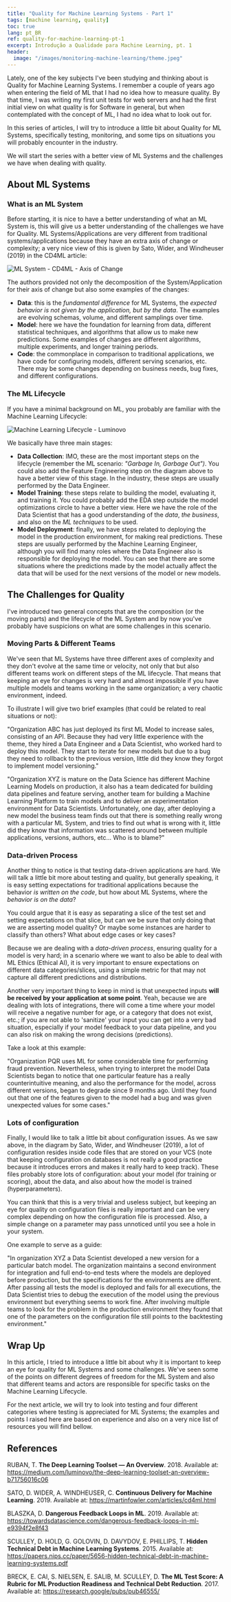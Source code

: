 ```yaml
---
title: "Quality for Machine Learning Systems - Part 1"
tags: [machine learning, quality]
toc: true
lang: pt_BR
ref: quality-for-machine-learning-pt-1
excerpt: Introdução a Qualidade para Machine Learning, pt. 1
header:
  image: "/images/monitoring-machine-learning/theme.jpeg"
---
```


Lately, one of the key subjects I've been studying and thinking about is Quality for Machine Learning Systems. I remember a couple of years ago when entering the field of ML that I had no idea how to measure quality. By that time, I was writing my first unit tests for web servers and had the first initial view on what quality is for Software in general, but when contemplated with the concept of ML, I had no idea what to look out for. 

In this series of articles, I will try to introduce a little bit about Quality for ML Systems, specifically testing, monitoring, and some tips on situations you will probably encounter in the industry.

We will start the series with a better view of ML Systems and the challenges we have when dealing with quality.

## About ML Systems

### What is an ML System

Before starting, it is nice to have a better understanding of what an ML System is, this will give us a better understanding of the challenges we have for Quality. ML Systems/Applications are very different from traditional systems/applications because they have an extra axis of change or complexity; a very nice view of this is given by Sato, Wider, and Windheuser (2019) in the CD4ML article:

![ML System - CD4ML - Axis of Change](/images/monitoring-machine-learning/ml-axis-of-change.png)

The authors provided not only the decomposition of the System/Application for their axis of change but also some examples of the changes:

- **Data**: this is the *fundamental difference* for ML Systems, the *expected behavior is not given by the application, but by the data*. The examples are evolving schemas, volume, and different samplings over time.
- **Model**: here we have the foundation for learning from data, different statistical techniques, and algorithms that allow us to make new predictions. Some examples of changes are different algorithms, multiple experiments, and longer training periods.
- **Code**: the commonplace in comparison to traditional applications, we have code for configuring models, different serving scenarios, etc. There may be some changes depending on business needs, bug fixes, and different configurations.

### The ML Lifecycle

If you have a minimal background on ML, you probably are familiar with the Machine Learning Lifecycle:

![Machine Learning Lifecycle - Luminovo](/images/monitoring-machine-learning/machine-learning-lifecycle.jpeg)

We basically have three main stages:

- **Data Collection**: IMO, these are the most important steps on the lifecycle (remember the ML scenario: *"Garbage In, Garbage Out")*. You could also add the Feature Engineering step on the diagram above to have a better view of this stage. In the industry, these steps are usually performed by the Data Engineer.
- **Model Training**: these steps relate to building the model, evaluating it, and training it. You could probably add the EDA step outside the model optimizations circle to have a better view. Here we have the role of the Data Scientist that has a good understanding of the *data*, *the business*, and also on the *ML techniques* to be used.
- **Model Deployment**: finally, we have steps related to deploying the model in the production environment, for making real predictions. These steps are usually performed by the Machine Learning Engineer, although you will find many roles where the Data Engineer also is responsible for deploying the model. You can see that there are some situations where the predictions made by the model actually affect the data that will be used for the next versions of the model or new models.

## The Challenges for Quality

I've introduced two general concepts that are the composition (or the moving parts) and the lifecycle of the ML System and by now you've probably have suspicions on what are some challenges in this scenario.

### Moving Parts & Different Teams

We've seen that ML Systems have three different axes of complexity and they don't evolve at the same time or velocity, not only that but also different teams work on different steps of the ML lifecycle. That means that keeping an eye for changes is very hard and almost impossible if you have multiple models and teams working in the same organization; a very chaotic environment, indeed.

To illustrate I will give two brief examples (that could be related to real situations or not):

"Organization ABC has just deployed its first ML Model to increase sales, consisting of an API. Because they had very little experience with the theme, they hired a Data Engineer and a Data Scientist, who worked hard to deploy this model. They start to iterate for new models but due to a bug they need to rollback to the previous version, little did they know they forgot to implement model versioning."

"Organization XYZ is mature on the Data Science has different Machine Learning Models on production, it also has a team dedicated for building data pipelines and feature serving, another team for building a Machine Learning Platform to train models and to deliver an experimentation environment for Data Scientists. Unfortunately, one day, after deploying a new model the business team finds out that there is something really wrong with a particular ML System, and tries to find out what is wrong with it, little did they know that information was scattered around between multiple applications, versions, authors, etc... Who is to blame?"

### Data-driven Process

Another thing to notice is that testing data-driven applications are hard. We will talk a little bit more about testing and quality, but generally speaking, it is easy setting expectations for traditional applications because the behavior *is written on the code*, but how about ML Systems, where the *behavior is on the data*?

You could argue that it is easy as separating a slice of the test set and setting expectations on that slice, but can we be sure that only doing that we are asserting model quality? Or maybe some instances are harder to classify than others? What about edge cases or key cases?

Because we are dealing with a *data-driven process*, ensuring quality for a model is very hard; in a scenario where we want to also be able to deal with ML Ethics (Ethical AI), it is very important to ensure expectations on different data categories/slices, using a simple metric for that may not capture all different predictions and distributions.

Another very important thing to keep in mind is that unexpected inputs **will be received by your application at some point**. Yeah, because we are dealing with lots of integrations, there will come a time where your model will receive a negative number for age, or a category that does not exist, etc.; if you are not able to 'sanitize' your input you can get into a very bad situation, especially if your model feedback to your data pipeline, and you can also risk on making the wrong decisions (predictions).

Take a look at this example:

"Organization PQR uses ML for some considerable time for performing fraud prevention. Nevertheless, when trying to interpret the model Data Scientists began to notice that one particular feature has a really counterintuitive meaning, and also the performance for the model, across different versions, began to degrade since 9 months ago. Until they found out that one of the features given to the model had a bug and was given unexpected values for some cases."

### Lots of configuration

Finally, I would like to talk a little bit about configuration issues. As we saw above, in the diagram by Sato, Wider, and Windheuser (2019), a lot of configuration resides inside code files that are stored on your VCS (note that keeping configuration on databases is not really a good practice because it introduces errors and makes it really hard to keep track). These files probably store lots of configuration: about your model (for training or scoring), about the data, and also about how the model is trained (hyperparameters).

You can think that this is a very trivial and useless subject, but keeping an eye for quality on configuration files is really important and can be very complex depending on how the configuration file is processed. Also, a simple change on a parameter may pass unnoticed until you see a hole in your system.

One example to serve as a guide:

"In organization XYZ a Data Scientist developed a new version for a particular batch model. The organization maintains a second environment for integration and full end-to-end tests where the models are deployed before production, but the specifications for the environments are different. After passing all tests the model is deployed and fails for all executions, the Data Scientist tries to debug the execution of the model using the previous environment but everything seems to work fine. After involving multiple teams to look for the problem in the production environment they found that one of the parameters on the configuration file still points to the backtesting environment."

## Wrap Up

In this article, I tried to introduce a little bit about why it is important to keep an eye for quality for ML Systems and some challenges. We've seen some of the points on different degrees of freedom for the ML System and also that different teams and actors are responsible for specific tasks on the Machine Learning Lifecycle.

For the next article, we will try to look into testing and four different categories where testing is appreciated for ML Systems; the examples and points I raised here are based on experience and also on a very nice list of resources you will find bellow.

## References

RUBAN, T. **The Deep Learning Toolset — An Overview**. 2018. Available at: https://medium.com/luminovo/the-deep-learning-toolset-an-overview-b71756016c06

SATO, D. WIDER, A. WINDHEUSER, C. **Continuous Delivery for Machine Learning**. 2019. Available at: https://martinfowler.com/articles/cd4ml.html

BLASZKA, D. **Dangerous Feedback Loops in ML**. 2019. Available at: https://towardsdatascience.com/dangerous-feedback-loops-in-ml-e9394f2e8f43

SCULLEY, D. HOLD, G. GOLOVIN, D. DAVYDOV, E. PHILLIPS, T. **Hidden Technical Debt in Machine Learning Systems**. 2015. Available at: https://papers.nips.cc/paper/5656-hidden-technical-debt-in-machine-learning-systems.pdf

BRECK, E. CAI, S. NIELSEN, E. SALIB, M. SCULLEY, D. **The ML Test Score: A Rubric for ML Production Readiness and Technical Debt Reduction**. 2017. Available at: https://research.google/pubs/pub46555/
